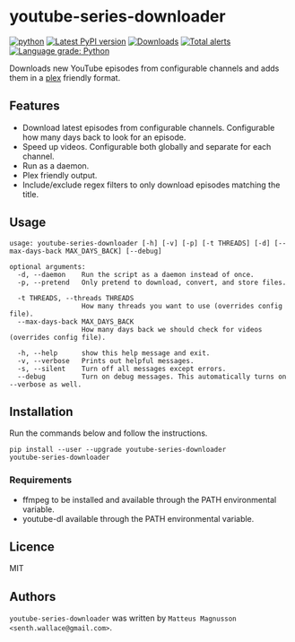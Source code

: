 # youtube-series-downloader

[![python](https://img.shields.io/pypi/pyversions/youtube-series-downloader.svg)](https://pypi.python.org/pypi/youtube-series-downloader)
[![Latest PyPI version](https://img.shields.io/pypi/v/youtube-series-downloader.svg)](https://pypi.python.org/pypi/youtube-series-downloader)
[![Downloads](https://pepy.tech/badge/youtube-series-downloader)](https://pepy.tech/project/youtube-series-downloader?right_color=orange)
[![Total alerts](https://img.shields.io/lgtm/alerts/g/Senth/youtube-series-downloader.svg?logo=lgtm&logoWidth=18)](https://lgtm.com/projects/g/Senth/youtube-series-downloader/alerts/)
[![Language grade: Python](https://img.shields.io/lgtm/grade/python/g/Senth/youtube-series-downloader.svg?logo=lgtm&logoWidth=18)](https://lgtm.com/projects/g/Senth/youtube-series-downloader/context:python)

Downloads new YouTube episodes from configurable channels and adds them in a [plex](https://plex.tv/) friendly format.

## Features

- Download latest episodes from configurable channels. Configurable how many days back to look for an episode.
- Speed up videos. Configurable both globally and separate for each channel.
- Run as a daemon.
- Plex friendly output.
- Include/exclude regex filters to only download episodes matching the title.

## Usage

```usage
usage: youtube-series-downloader [-h] [-v] [-p] [-t THREADS] [-d] [--max-days-back MAX_DAYS_BACK] [--debug]

optional arguments:
  -d, --daemon    Run the script as a daemon instead of once.
  -p, --pretend   Only pretend to download, convert, and store files.

  -t THREADS, --threads THREADS
                  How many threads you want to use (overrides config file).
  --max-days-back MAX_DAYS_BACK
                  How many days back we should check for videos (overrides config file).

  -h, --help      show this help message and exit.
  -v, --verbose   Prints out helpful messages.
  -s, --silent    Turn off all messages except errors.
  --debug         Turn on debug messages. This automatically turns on --verbose as well.
```

## Installation

Run the commands below and follow the instructions.

```properties
pip install --user --upgrade youtube-series-downloader
youtube-series-downloader
```

### Requirements

- ffmpeg to be installed and available through the PATH environmental variable.
- youtube-dl available through the PATH environmental variable.

## Licence

MIT

## Authors

`youtube-series-downloader` was written by `Matteus Magnusson <senth.wallace@gmail.com>`.
